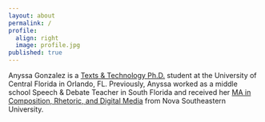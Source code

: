```yaml
---
layout: about
permalink: /
profile:
  align: right
  image: profile.jpg
published: true
---
```


Anyssa Gonzalez is a [Texts & Technology Ph.D.](https://cah.ucf.edu/textstech/) student at the University of Central Florida in Orlando, FL. Previously, Anyssa worked as a middle school Speech & Debate Teacher in South Florida and received her [MA in Composition, Rhetoric, and Digital Media](https://hcas.nova.edu/degrees/masters/composition-rhetoric-digital-media.html) from Nova Southeastern University. 

